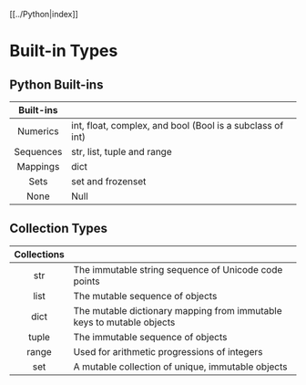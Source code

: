 [[../Python|index]]

# Built-in Types

## Python Built-ins  

| Built-ins |                                                           |
| :------:  | --------------------------------------------------------- |
| Numerics  | int, float, complex, and bool (Bool is a subclass of int) |
| Sequences | str, list, tuple and range                                |
| Mappings  | dict                                                      |
| Sets      | set and frozenset                                         |
| None      | Null                                                      |

## Collection Types

| Collections |                                                                       |
| :---------: | :-------------------------------------------------------------------- |
| str         | The immutable string sequence of Unicode code points                  |
| list        | The mutable sequence of objects                                       |
| dict        | The mutable dictionary mapping from immutable keys to mutable objects |
| tuple       | The immutable sequence of objects                                     |
| range       | Used for arithmetic progressions of integers                          |
| set         | A mutable collection of unique, immutable objects                     |


